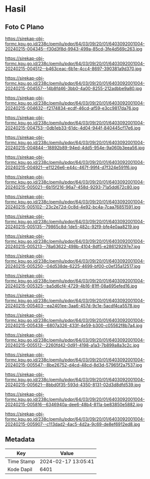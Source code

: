 # Hasil

## Foto C Plano

https://sirekap-obj-formc.kpu.go.id/238c/pemilu/pdpr/64/03/09/20/01/6403092001004-20240215-004345--f30d3f8d-9943-499a-85cd-3fe4d569c263.jpg

https://sirekap-obj-formc.kpu.go.id/238c/pemilu/pdpr/64/03/09/20/01/6403092001004-20240215-004512--b463ceac-6b1e-4cc4-8697-390381a9d370.jpg

https://sirekap-obj-formc.kpu.go.id/238c/pemilu/pdpr/64/03/09/20/01/6403092001004-20240215-004557--14b8fd46-3bb0-4a00-8255-212adbbe9a80.jpg

https://sirekap-obj-formc.kpu.go.id/238c/pemilu/pdpr/64/03/09/20/01/6403092001004-20240215-004632--f2174834-ecdf-46cd-af59-e3cc9817da76.jpg

https://sirekap-obj-formc.kpu.go.id/238c/pemilu/pdpr/64/03/09/20/01/6403092001004-20240215-004753--0db1eb33-61dc-4d04-944f-840445cf17e6.jpg

https://sirekap-obj-formc.kpu.go.id/238c/pemilu/pdpr/64/03/09/20/01/6403092001004-20240215-004844--18892b89-94ed-4dd5-954e-9a060b3eea56.jpg

https://sirekap-obj-formc.kpu.go.id/238c/pemilu/pdpr/64/03/09/20/01/6403092001004-20240215-004921--e11226e6-e44c-467f-99f4-d7f324e591f6.jpg

https://sirekap-obj-formc.kpu.go.id/238c/pemilu/pdpr/64/03/09/20/01/6403092001004-20240215-005021--6b15f216-96a7-458d-9293-71a5dd672c80.jpg

https://sirekap-obj-formc.kpu.go.id/238c/pemilu/pdpr/64/03/09/20/01/6403092001004-20240215-005102--23c2e72d-0c8d-4e92-bc4a-7caa76851591.jpg

https://sirekap-obj-formc.kpu.go.id/238c/pemilu/pdpr/64/03/09/20/01/6403092001004-20240215-005135--79865c8d-1de5-482c-92f9-bfe4e0aa8219.jpg

https://sirekap-obj-formc.kpu.go.id/238c/pemilu/pdpr/64/03/09/20/01/6403092001004-20240215-005213--78a63622-498b-4104-8df5-e286129297e7.jpg

https://sirekap-obj-formc.kpu.go.id/238c/pemilu/pdpr/64/03/09/20/01/6403092001004-20240215-005250--04d538de-6225-4699-bf00-c0ef35a12517.jpg

https://sirekap-obj-formc.kpu.go.id/238c/pemilu/pdpr/64/03/09/20/01/6403092001004-20240215-005325--ba5d6cf4-4729-4b16-81ff-08a695efed16.jpg

https://sirekap-obj-formc.kpu.go.id/238c/pemilu/pdpr/64/03/09/20/01/6403092001004-20240215-005403--ea2401ee-3aa6-457d-9c1e-5acdf4ca5578.jpg

https://sirekap-obj-formc.kpu.go.id/238c/pemilu/pdpr/64/03/09/20/01/6403092001004-20240215-005438--6807a326-433f-4e59-b300-c05562f8b7a4.jpg

https://sirekap-obj-formc.kpu.go.id/238c/pemilu/pdpr/64/03/09/20/01/6403092001004-20240215-005512--2260fd42-0d91-4198-a1a3-7b899a8a3c2c.jpg

https://sirekap-obj-formc.kpu.go.id/238c/pemilu/pdpr/64/03/09/20/01/6403092001004-20240215-005547--8be26752-d4cd-48cd-8d3d-57965f2a7537.jpg

https://sirekap-obj-formc.kpu.go.id/238c/pemilu/pdpr/64/03/09/20/01/6403092001004-20240215-005621--8bbd0f35-593d-4350-8131-02d3d8dfd539.jpg

https://sirekap-obj-formc.kpu.go.id/238c/pemilu/pdpr/64/03/09/20/01/6403092001004-20240215-005816--6346940a-dee6-48b4-811a-be83850e5882.jpg

https://sirekap-obj-formc.kpu.go.id/238c/pemilu/pdpr/64/03/09/20/01/6403092001004-20240215-005907--c113dad2-4ac5-4d2a-9c69-de8ef6912ed8.jpg


## Metadata

| Key        | Value               |
| ---------- | ------------------- |
| Time Stamp | 2024-02-17 13:05:41 |
| Kode Dapil | 6401                |




